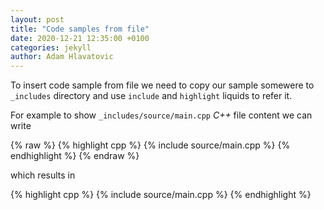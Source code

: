 ```yaml
---
layout: post
title: "Code samples from file"
date: 2020-12-21 12:35:00 +0100
categories: jekyll
author: Adam Hlavatovic
---
```


To insert code sample from file we need to copy our sample somewere to `_includes` directory and use `include` and `highlight` liquids to refer it.

For example to show `_includes/source/main.cpp` *C++* file content we can write

{% raw %}
{% highlight cpp %}
{% include source/main.cpp %}
{% endhighlight %}
{% endraw %}

which results in 

{% highlight cpp %}
{% include source/main.cpp %}
{% endhighlight %}
